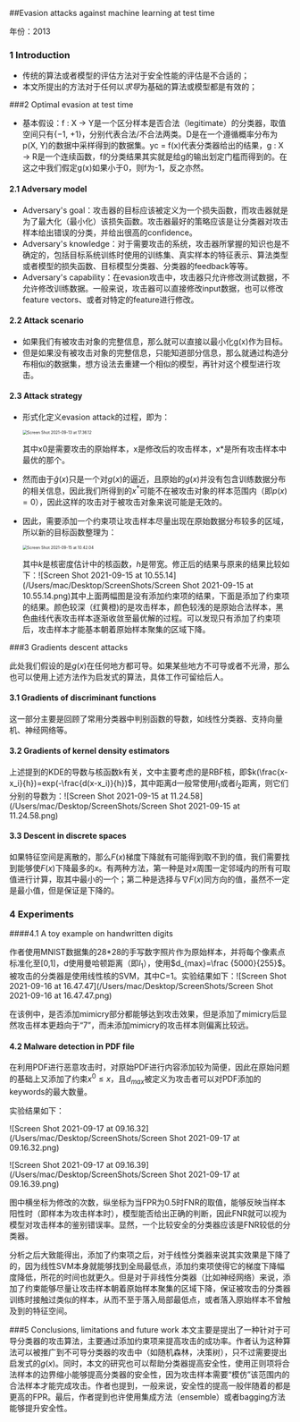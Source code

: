 ##Evasion attacks against machine learning at test time

年份：2013

### 1 Introduction

- 传统的算法或者模型的评估方法对于安全性能的评估是不合适的；
- 本文所提出的方法对于任何以*求导*为基础的算法或模型都是有效的；

###2 Optimal evasion at test time
- 基本假设：f : X → Y是一个区分样本是否合法（legitimate）的分类器，取值空间只有{−1, +1}，分别代表合法/不合法两类。D是在一个遵循概率分布为p(X, Y)的数据中采样得到的数据集。yc = f(x)代表分类器给出的结果，g : X → R是一个连续函数，f的分类结果其实就是给g的输出划定门槛而得到的。在这之中我们假定g(x)如果小于0，则f为-1，反之亦然。

#### 2.1 Adversary model

-  Adversary's goal：攻击器的目标应该被定义为一个损失函数，而攻击器就是为了最大化（最小化）该损失函数。攻击器最好的策略应该是让分类器对攻击样本给出错误的分类，并给出很高的confidence。
- Adversary's knowledge：对于需要攻击的系统，攻击器所掌握的知识也是不确定的，包括目标系统训练时使用的训练集、真实样本的特征表示、算法类型或者模型的损失函数、目标模型分类器、分类器的feedback等等。
- Adversary's capability：在evasion攻击中，攻击器只允许修改测试数据，不允许修改训练数据。一般来说，攻击器可以直接修改input数据，也可以修改feature vectors、或者对特定的feature进行修改。

#### 2.2 Attack scenario

- 如果我们有被攻击对象的完整信息，那么就可以直接以最小化g(x)作为目标。
- 但是如果没有被攻击对象的完整信息，只能知道部分信息，那么就通过构造分布相似的数据集，想方设法去重建一个相似的模型，再针对这个模型进行攻击。

#### 2.3 Attack strategy

- 形式化定义evasion attack的过程，即为：

    <img src="/Users/mac/Desktop/ScreenShots/Screen Shot 2021-09-13 at 17.36.12.png" alt="Screen Shot 2021-09-13 at 17.36.12" style="zoom:50%;" />

    其中x0是需要攻击的原始样本，x是修改后的攻击样本，x*是所有攻击样本中最优的那个。

- 然而由于$\hat{g}(x)$只是一个对$g(x)$的逼近，且原始的$g(x)$并没有包含训练数据分布的相关信息，因此我们所得到的$x^*$可能不在被攻击对象的样本范围内（即$p(x)=0$），因此这样的攻击对于被攻击对象来说可能是无效的。

- 因此，需要添加一个约束项让攻击样本尽量出现在原始数据分布较多的区域，所以新的目标函数整理为：

    <img src="/Users/mac/Desktop/ScreenShots/Screen Shot 2021-09-15 at 10.42.04.png" alt="Screen Shot 2021-09-15 at 10.42.04" style="zoom:50%;" />

    其中$k$是核密度估计中的核函数，$h$是带宽。修正后的结果与原来的结果比较如下：![Screen Shot 2021-09-15 at 10.55.14](/Users/mac/Desktop/ScreenShots/Screen Shot 2021-09-15 at 10.55.14.png)其中上面两幅图是没有添加约束项的结果，下面是添加了约束项的结果。颜色较深（红黄橙)的是攻击样本，颜色较浅的是原始合法样本，黑色曲线代表攻击样本逐渐收敛至最优解的过程。可以发现只有添加了约束项后，攻击样本才能基本朝着原始样本聚集的区域下降。

###3 Gradients descent attacks

此处我们假设的是$g(x)$在任何地方都可导。如果某些地方不可导或者不光滑，那么也可以使用上述方法作为启发式的算法，具体工作可留给后人。

#### 3.1 Gradients of discriminant functions

这一部分主要是回顾了常用分类器中判别函数的导数，如线性分类器、支持向量机、神经网络等。

#### 3.2 Gradients of kernel density estimators

上述提到的KDE的导数与核函数k有关，文中主要考虑的是RBF核，即$k(\frac{x-x_i}{h})=exp(-\frac{d(x-x_i)}{h})$，其中距离d一般常使用$l_1$或者$l_2$距离，则它们分别的导数为：![Screen Shot 2021-09-15 at 11.24.58](/Users/mac/Desktop/ScreenShots/Screen Shot 2021-09-15 at 11.24.58.png)

#### 3.3 Descent in discrete spaces

如果特征空间是离散的，那么$F(x)$梯度下降就有可能得到取不到的值，我们需要找到能够使$F(x)$下降最多的$x$。有两种方法，第一种是对$x$周围一定邻域内的所有可取值进行计算，取其中最小的一个；第二种是选择与$\nabla F(x)$同方向的值，虽然不一定是最小值，但是保证是下降的。

### 4 Experiments

####4.1 A toy example on handwritten digits

作者使用MNIST数据集的28*28的手写数字照片作为原始样本，并将每个像素点标准化至[0,1]，d使用曼哈顿距离（即$l_1$），使用$d_{max}=\frac {5000}{255}$。被攻击的分类器是使用线性核的SVM，其中C=1。实验结果如下：![Screen Shot 2021-09-16 at 16.47.47](/Users/mac/Desktop/ScreenShots/Screen Shot 2021-09-16 at 16.47.47.png)

在该例中，是否添加mimicry部分都能够达到攻击效果，但是添加了mimicry后显然攻击样本更趋向于“7”，而未添加mimicry的攻击样本则偏离比较远。

#### 4.2 Malware detection in PDF file

在利用PDF进行恶意攻击时，对原始PDF进行内容添加较为简便，因此在原始问题的基础上又添加了约束$x^0 \le x$，且$d_{max}$被定义为攻击者可以对PDF添加的keywords的最大数量。

实验结果如下：

![Screen Shot 2021-09-17 at 09.16.32](/Users/mac/Desktop/ScreenShots/Screen Shot 2021-09-17 at 09.16.32.png)

![Screen Shot 2021-09-17 at 09.16.39](/Users/mac/Desktop/ScreenShots/Screen Shot 2021-09-17 at 09.16.39.png)

图中横坐标为修改的次数，纵坐标为当FPR为0.5时FNR的取值，能够反映当样本阳性时（即样本为攻击样本时），模型能否给出正确的判断，因此FNR就可以视为模型对攻击样本的鉴别错误率。显然，一个比较安全的分类器应该是FNR较低的分类器。

分析之后大致能得出，添加了约束项之后，对于线性分类器来说其实效果是下降了的，因为线性SVM本身就能够找到全局最低点，添加约束项使得它的梯度下降幅度降低，所花的时间也就更久。但是对于非线性分类器（比如神经网络）来说，添加了约束能够尽量让攻击样本朝着原始样本聚集的区域下降，保证被攻击的分类器训练时接触过类似的样本，从而不至于落入局部最低点，或者落入原始样本不曾触及到的特征空间。

###5 Conclusions, limitations and future work
本文主要是提出了一种针对于可导分类器的攻击算法，主要通过添加约束项来提高攻击的成功率。作者认为这种算法可以被推广到不可导分类器的攻击中（如随机森林，决策树），只不过需要提出启发式的$g(x)$。同时，本文的研究也可以帮助分类器提高安全性，使用正则项将合法样本的边界缩小能够提高分类器的安全性，因为攻击样本需要“模仿”该范围内的合法样本才能完成攻击。作者也提到，一般来说，安全性的提高一般伴随着的都是更高的FPR。最后，作者提到也许使用集成方法（ensemble）或者bagging方法能够提升安全性。